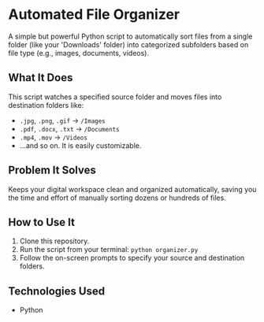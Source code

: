 # Automated File Organizer

A simple but powerful Python script to automatically sort files from a single folder (like your 'Downloads' folder) into categorized subfolders based on file type (e.g., images, documents, videos).

## What It Does
This script watches a specified source folder and moves files into destination folders like:
- `.jpg`, `.png`, `.gif` -> `/Images`
- `.pdf`, `.docx`, `.txt` -> `/Documents`
- `.mp4`, `.mov` -> `/Videos`
- ...and so on. It is easily customizable.

## Problem It Solves
Keeps your digital workspace clean and organized automatically, saving you the time and effort of manually sorting dozens or hundreds of files.

## How to Use It
1. Clone this repository.
2. Run the script from your terminal: `python organizer.py`
3. Follow the on-screen prompts to specify your source and destination folders.

## Technologies Used
- Python
